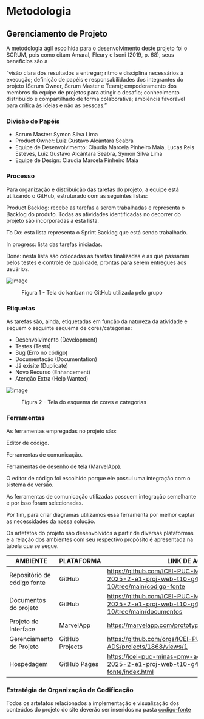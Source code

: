 
# Metodologia

## Gerenciamento de Projeto
A metodologia ágil escolhida para o desenvolvimento deste projeto foi o SCRUM, pois como citam Amaral, Fleury e Isoni (2019, p. 68), seus benefícios são a

“visão clara dos resultados a entregar; ritmo e disciplina necessários à execução; definição de papéis e responsabilidades dos integrantes do projeto (Scrum Owner, Scrum Master e Team); empoderamento dos membros da equipe de projetos para atingir o desafio; conhecimento distribuído e compartilhado de forma colaborativa; ambiência favorável para crítica às ideias e não às pessoas.”

### Divisão de Papéis


- Scrum Master: Symon Silva Lima
- Product Owner: Luiz Gustavo Alcântara Seabra
- Equipe de Desenvolvimento: Claudia Marcela Pinheiro Maia, Lucas Reis Esteves, Luiz Gustavo Alcântara Seabra, Symon Silva Lima
- Equipe de Design: Claudia Marcela Pinheiro Maia

### Processo

Para organização e distribuição das tarefas do projeto, a equipe está utilizando o GitHub, estruturado com as seguintes listas:

Product Backlog: recebe as tarefas a serem trabalhadas e representa o Backlog do produto. Todas as atividades identificadas no decorrer do projeto são incorporadas a esta lista.

To Do: esta lista representa o Sprint Backlog que está sendo trabalhado.

In progress: lista das tarefas iniciadas.

Done: nesta lista são colocadas as tarefas finalizadas e as que passaram pelos testes e controle de qualidade, prontas para serem entregues aos usuários.

![image](https://github.com/user-attachments/assets/d6669448-e18f-4658-9a84-f075ebb9d37d)

<figure> 
    <figcaption>Figura 1 - Tela do kanban no GitHub utilizada pelo grupo</figcaption>
</figure> 

### Etiquetas
<p>As tarefas são, ainda, etiquetadas em função da natureza da atividade e seguem o seguinte esquema de cores/categorias:</p>

<ul>
  <li>Desenvolvimento (Development)</li>
  <li>Testes (Tests)</li>
  <li>Bug (Erro no código)</li> 
  <li>Documentação (Documentation)</li>
  <li>Já exisite (Duplicate) </li>
  <li>Novo Recurso (Enhancement)</li>
  <li>Atenção Extra (Help Wanted)</li>
  
</ul>

![image](https://github.com/user-attachments/assets/592e0dd8-fad4-463e-8eb7-88e25dc6b54e)



<figure> 
    <figcaption>Figura 2 - Tela do esquema de cores e categorias</figcaption>
</figure> 
  
### Ferramentas

As ferramentas empregadas no projeto são:

Editor de código.

Ferramentas de comunicação.

Ferramentas de desenho de tela (MarvelApp).

O editor de código foi escolhido porque ele possui uma integração com o sistema de versão.

As ferramentas de comunicação utilizadas possuem integração semelhante e por isso foram selecionadas.

Por fim, para criar diagramas utilizamos essa ferramenta por melhor captar as necessidades da nossa solução.

Os artefatos do projeto são desenvolvidos a partir de diversas plataformas e a relação dos ambientes com seu respectivo propósito é apresentada na tabela que se segue.

| AMBIENTE                            | PLATAFORMA                         | LINK DE ACESSO                         |
|-------------------------------------|------------------------------------|----------------------------------------|
| Repositório de código fonte         | GitHub                             | https://github.com/ICEI-PUC-Minas-PMV-ADS/pmv-ads-2025-2-e1-proj-web-t10-g4-turma-10/tree/main/codigo-fonte                          |
| Documentos do projeto               | GitHub                             | https://github.com/ICEI-PUC-Minas-PMV-ADS/pmv-ads-2025-2-e1-proj-web-t10-g4-turma-10/tree/main/documentos                            |
| Projeto de Interface                | MarvelApp                              |  https://marvelapp.com/prototype/cfjjfg9/screen/96923410                         |
| Gerenciamento do Projeto            | GitHub Projects                    | https://github.com/orgs/ICEI-PUC-Minas-PMV-ADS/projects/1868/views/1                            |
| Hospedagem                          | GitHub Pages                       | https://icei-puc-minas-pmv-ads.github.io/pmv-ads-2025-2-e1-proj-web-t10-g4-turma-10/codigo-fonte/index.html                           |


### Estratégia de Organização de Codificação 

Todos os artefatos relacionados a implementação e visualização dos conteúdos do projeto do site deverão ser inseridos na pasta [codigo-fonte](https://github.com/ICEI-PUC-Minas-PMV-ADS/pmv-ads-2025-2-e1-proj-web-t10-g4-turma-10/tree/main/codigo-fonte)
